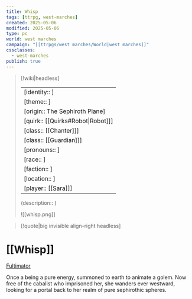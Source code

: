 ```yaml
---
title: Whisp
tags: [ttrpg, west-marches]
created: 2025-05-06
modified: 2025-05-06
type: pc
world: west marches
campaign: "[[ttrpgs/west marches/World|west marches]]"
cssclasses:
  - west-marches
publish: true
---
```


> [!wiki|headless]
>
> |               |
> | ------------- |
> | [identity:: ] |
> | [theme:: ] |
> | [origin:: The Sephiroth Plane] |
> | [quirk:: [[Quirks#Robot\|Robot]]] |
> | [class:: [[Chanter]]] |
> | [class:: [[Guardian]]] |
> | [pronouns:: ] |
> | [race:: ] |
> | [faction:: ] |
> | [location:: ] |
> | [player:: [[Sara]]] |
>
> (description:: )
>
> ![[whisp.png]]

> [!quote|big invisible align-right headless]

# [[Whisp]]

[Fultimator](https://fultimator.com/character-sheet/wkPgiitH8dUcQ0XU8xZO)

Once a being a pure energy, summoned to earth to animate a golem. Now free of the cabalist who imprisoned her, she wanders ever westward, looking for a portal back to her realm of pure sephirothic spheres.
